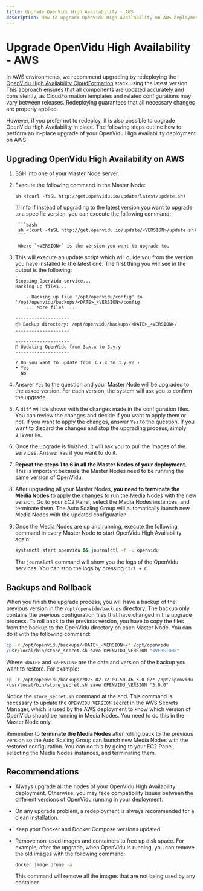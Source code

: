 ```yaml
---
title: Upgrade OpenVidu High Availability - AWS
description: How to upgrade OpenVidu High Availability on AWS deployments
---
```


# Upgrade OpenVidu High Availability - AWS

In AWS environments, we recommend upgrading by redeploying the [OpenVidu High Availability CloudFormation](../aws/install.md) stack using the latest version. This approach ensures that all components are updated accurately and consistently, as CloudFormation templates and related configurations may vary between releases. Redeploying guarantees that all necessary changes are properly applied.

However, if you prefer not to redeploy, it is also possible to upgrade OpenVidu High Availability in place. The following steps outline how to perform an in-place upgrade of your OpenVidu High Availability deployment on AWS:

## Upgrading OpenVidu High Availability on AWS

1. SSH into one of your Master Node server.
2. Execute the following command in the Master Node:

    ```
    sh <(curl -fsSL http://get.openvidu.io/update/latest/update.sh)
    ```

    !!! info
        If instead of upgrading to the latest version you want to upgrade to a specific version, you can execute the following command:

        ```bash
        sh <(curl -fsSL http://get.openvidu.io/update/<VERSION>/update.sh)
        ```

        Where `<VERSION>` is the version you want to upgrade to.

3. This will execute an update script which will guide you from the version you have installed to the latest one. The first thing you will see in the output is the following:

    ```
    Stopping OpenVidu service...
    Backing up files...

        - Backing up file '/opt/openvidu/config' to '/opt/openvidu/backups/<DATE>_<VERSION>/config'
        ... More files ...

    --------------------
    📦 Backup directory: /opt/openvidu/backups/<DATE>_<VERSION>/
    --------------------

    --------------------
    🚀 Updating OpenVidu from 3.x.x to 3.y.y
    --------------------

    ? Do you want to update from 3.x.x to 3.y.y? ›
    • Yes
      No
    ```

4. Answer `Yes` to the question and your Master Node will be upgraded to the asked version. For each version, the system will ask you to confirm the upgrade.
5. A `diff` will be shown with the changes made in the configuration files. You can review the changes and decide if you want to apply them or not. If you want to apply the changes, answer `Yes` to the question. If you want to discard the changes and stop the upgrading process, simply answer `No`.
6. Once the upgrade is finished, it will ask you to pull the images of the services. Answer `Yes` if you want to do it.
7. **Repeat the steps 1 to 6 in all the Master Nodes of your deployment.** This is important because the Master Nodes need to be running the same version of OpenVidu.
8. After upgrading all your Master Nodes, **you need to terminate the Media Nodes** to apply the changes to run the Media Nodes with the new version. Go to your EC2 Panel, select the Media Nodes instances, and terminate them. The Auto Scaling Group will automatically launch new Media Nodes with the updated configuration.
9. Once the Media Nodes are up and running, execute the following command in every Master Node to start OpenVidu High Availability again:

    ```bash
    systemctl start openvidu && journalctl -f -u openvidu
    ```

    The `journalctl` command will show you the logs of the OpenVidu services. You can stop the logs by pressing `Ctrl + C`.

## Backups and Rollback

When you finish the upgrade process, you will have a backup of the previous version in the `/opt/openvidu/backups` directory. The backup only contains the previous configuration files that have changed in the upgrade process.
To roll back to the previous version, you have to copy the files from the backup to the OpenVidu directory on each Master Node. You can do it with the following command:

```bash
cp -r /opt/openvidu/backups/<DATE>_<VERSION>/* /opt/openvidu
/usr/local/bin/store_secret.sh save OPENVIDU_VERSION "<VERSION>"
```

Where `<DATE>` and `<VERSION>` are the date and version of the backup you want to restore. For example:

```
cp -r /opt/openvidu/backups/2025-02-12-09-50-46_3.0.0/* /opt/openvidu
/usr/local/bin/store_secret.sh save OPENVIDU_VERSION "3.0.0"
```

Notice the `store_secret.sh` command at the end. This command is necessary to update the `OPENVIDU_VERSION` secret in the AWS Secrets Manager, which is used by the AWS deployment to know which version of OpenVidu should be running in Media Nodes. You need to do this in the Master Node only.

Remember to **terminate the Media Nodes** after rolling back to the previous version so the Auto Scaling Group can launch new Media Nodes with the restored configuration. You can do this by going to your EC2 Panel, selecting the Media Nodes instances, and terminating them.

## Recommendations

- Always upgrade all the nodes of your OpenVidu High Availability deployment. Otherwise, you may face compatibility issues between the different versions of OpenVidu running in your deployment.
- On any upgrade problem, a redeployment is always recommended for a clean installation.
- Keep your Docker and Docker Compose versions updated.
- Remove non-used images and containers to free up disk space. For example, after the upgrade, when OpenVidu is running, you can remove the old images with the following command:

    ```bash
    docker image prune -a
    ```

    This command will remove all the images that are not being used by any container.
